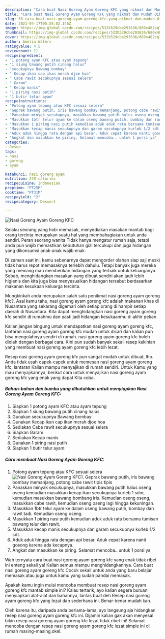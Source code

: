 ```yaml
---
description: "Cara buat Nasi Goreng Ayam Goreng KFC yang nikmat dan Mudah Dibuat"
title: "Cara buat Nasi Goreng Ayam Goreng KFC yang nikmat dan Mudah Dibuat"
slug: 56-cara-buat-nasi-goreng-ayam-goreng-kfc-yang-nikmat-dan-mudah-dibuat
date: 2021-04-17T05:58:02.146Z
image: https://img-global.cpcdn.com/recipes/532b529cbe293636/680x482cq70/nasi-goreng-ayam-goreng-kfc-foto-resep-utama.jpg
thumbnail: https://img-global.cpcdn.com/recipes/532b529cbe293636/680x482cq70/nasi-goreng-ayam-goreng-kfc-foto-resep-utama.jpg
cover: https://img-global.cpcdn.com/recipes/532b529cbe293636/680x482cq70/nasi-goreng-ayam-goreng-kfc-foto-resep-utama.jpg
author: Amelia Waters
ratingvalue: 4.5
reviewcount: 11
recipeingredient:
- "1 potong ayam KFC atau ayam tepung"
- "1 siung bawang putih cinang halus"
- "secukupnya Bawang bombay"
- " Kecap ikan cap ikan merah djoe hoa"
- " Cabe rawit secukupnya sesuai selera"
- " Garam"
- " Kecap manis"
- "1 piring nasi putih"
- "1 butir telur ayam"
recipeinstructions:
- "Potong ayam tepung atau KFC sesuai selera"
- "Geprak bawang putih, iris bawang bombay memanjang, potong cabe rawit tipis tipis"
- "Panaskan minyak secukupnya, masukkan bawang putih halus oseng oseng kemudian masukkan kecap ikan secukupnya kurleb 1 sdm, kemudian masukkan bawang bombang iris. Kemudian oseng oseng, masukkan cabe rawit, kemudian oseng oseng lagi hingga kekuningan."
- "Masukkan 1btr telur ayam ke dalam oseng bawang putih, bombay dan rawit tadi. Kemudian oseng oseng."
- "Masukkan 1 piring nasi putih kemudian aduk aduk rata bersama tumisan bawang telur dan rawit."
- "Masukkan kecap manis secukupnya dan garam secukupnya kurleb 1/2 sdt."
- "Aduk aduk hingga rata dengan api besar. Aduk cepat karena nanti gosong karena ada kecapnya."
- "Angkat dan masukkan ke piring. Selamat mencoba.. untuk 1 porsi ya"
categories:
- Resep
tags:
- nasi
- goreng
- ayam

katakunci: nasi goreng ayam 
nutrition: 278 calories
recipecuisine: Indonesian
preptime: "PT25M"
cooktime: "PT31M"
recipeyield: "2"
recipecategory: Dessert

---
```



![Nasi Goreng Ayam Goreng KFC](https://img-global.cpcdn.com/recipes/532b529cbe293636/680x482cq70/nasi-goreng-ayam-goreng-kfc-foto-resep-utama.jpg)

Selaku seorang yang hobi memasak, menyediakan masakan mantab bagi orang tercinta merupakan suatu hal yang membahagiakan untuk anda sendiri. Peran seorang  wanita Tidak hanya mengatur rumah saja, tetapi anda pun wajib memastikan kebutuhan gizi tercukupi dan juga hidangan yang dikonsumsi anak-anak wajib enak.

Di zaman  saat ini, kamu sebenarnya dapat mengorder olahan siap saji meski tidak harus repot memasaknya terlebih dahulu. Tetapi banyak juga mereka yang memang mau memberikan hidangan yang terbaik untuk keluarganya. Sebab, menghidangkan masakan yang dibuat sendiri akan jauh lebih higienis dan kita juga bisa menyesuaikan hidangan tersebut berdasarkan makanan kesukaan keluarga tercinta. 



Mungkinkah anda merupakan salah satu penikmat nasi goreng ayam goreng kfc?. Asal kamu tahu, nasi goreng ayam goreng kfc adalah makanan khas di Nusantara yang sekarang digemari oleh setiap orang di hampir setiap daerah di Nusantara. Kita dapat menghidangkan nasi goreng ayam goreng kfc sendiri di rumahmu dan pasti jadi hidangan kesukaanmu di akhir pekan.

Kalian jangan bingung untuk mendapatkan nasi goreng ayam goreng kfc, lantaran nasi goreng ayam goreng kfc mudah untuk dicari dan kalian pun bisa mengolahnya sendiri di rumah. nasi goreng ayam goreng kfc boleh diolah dengan berbagai cara. Kini pun sudah banyak sekali resep kekinian yang membuat nasi goreng ayam goreng kfc lebih lezat.

Resep nasi goreng ayam goreng kfc pun sangat mudah untuk dibuat, lho. Anda tidak usah capek-capek untuk memesan nasi goreng ayam goreng kfc, lantaran Kalian mampu menyajikan di rumah sendiri. Untuk Kamu yang mau menyajikannya, berikut cara untuk menyajikan nasi goreng ayam goreng kfc yang enak yang dapat Kita coba.

<!--inarticleads1-->

##### Bahan-bahan dan bumbu yang dibutuhkan untuk menyiapkan Nasi Goreng Ayam Goreng KFC:

1. Siapkan 1 potong ayam KFC atau ayam tepung
1. Siapkan 1 siung bawang putih cinang halus
1. Gunakan secukupnya Bawang bombay
1. Gunakan  Kecap ikan cap ikan merah djoe hoa
1. Sediakan  Cabe rawit secukupnya sesuai selera
1. Siapkan  Garam
1. Sediakan  Kecap manis
1. Gunakan 1 piring nasi putih
1. Siapkan 1 butir telur ayam




<!--inarticleads2-->

##### Cara membuat Nasi Goreng Ayam Goreng KFC:

1. Potong ayam tepung atau KFC sesuai selera
<img src="https://img-global.cpcdn.com/steps/85e2bf45a299545c/160x128cq70/nasi-goreng-ayam-goreng-kfc-langkah-memasak-1-foto.jpg" alt="Nasi Goreng Ayam Goreng KFC">1. Geprak bawang putih, iris bawang bombay memanjang, potong cabe rawit tipis tipis
1. Panaskan minyak secukupnya, masukkan bawang putih halus oseng oseng kemudian masukkan kecap ikan secukupnya kurleb 1 sdm, kemudian masukkan bawang bombang iris. Kemudian oseng oseng, masukkan cabe rawit, kemudian oseng oseng lagi hingga kekuningan.
1. Masukkan 1btr telur ayam ke dalam oseng bawang putih, bombay dan rawit tadi. Kemudian oseng oseng.
1. Masukkan 1 piring nasi putih kemudian aduk aduk rata bersama tumisan bawang telur dan rawit.
1. Masukkan kecap manis secukupnya dan garam secukupnya kurleb 1/2 sdt.
1. Aduk aduk hingga rata dengan api besar. Aduk cepat karena nanti gosong karena ada kecapnya.
1. Angkat dan masukkan ke piring. Selamat mencoba.. untuk 1 porsi ya




Wah ternyata cara buat nasi goreng ayam goreng kfc yang enak tidak ribet ini enteng sekali ya! Kalian semua mampu menghidangkannya. Cara buat nasi goreng ayam goreng kfc Cocok sekali untuk anda yang baru belajar memasak atau juga untuk kamu yang sudah pandai memasak.

Apakah kamu ingin mulai mencoba membuat resep nasi goreng ayam goreng kfc mantab simple ini? Kalau tertarik, ayo kalian segera buruan menyiapkan alat-alat dan bahannya, lantas buat deh Resep nasi goreng ayam goreng kfc yang lezat dan sederhana ini. Benar-benar mudah kan. 

Oleh karena itu, daripada anda berlama-lama, ayo langsung aja hidangkan resep nasi goreng ayam goreng kfc ini. Dijamin kalian gak akan menyesal bikin resep nasi goreng ayam goreng kfc lezat tidak ribet ini! Selamat mencoba dengan resep nasi goreng ayam goreng kfc lezat simple ini di rumah masing-masing,oke!.

